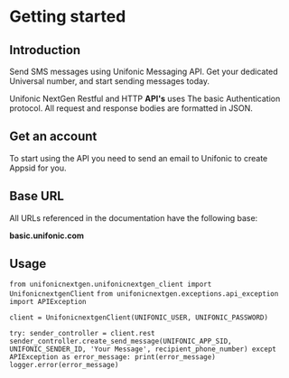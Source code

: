 # Getting started

## Introduction

Send SMS messages using Unifonic Messaging API. Get your dedicated Universal number, and start sending messages today.

Unifonic NextGen Restful and HTTP **API's** uses The basic Authentication protocol. All request and response bodies are formatted in JSON.


## Get an account
To start using  the API you need to send an email to Unifonic to create Appsid for you.

## Base URL
All URLs referenced in the documentation have the following base:

**basic.unifonic.com**

## Usage

`from unifonicnextgen.unifonicnextgen_client import UnifonicnextgenClient`
`from unifonicnextgen.exceptions.api_exception import APIException`

`client = UnifonicnextgenClient(UNIFONIC_USER, UNIFONIC_PASSWORD)`

`try:
   sender_controller = client.rest
   sender_controller.create_send_message(UNIFONIC_APP_SID,
                                         UNIFONIC_SENDER_ID,
                                         'Your Message',
                                         recipient_phone_number)
 except APIException as error_message:
     print(error_message)
     logger.error(error_message)`
